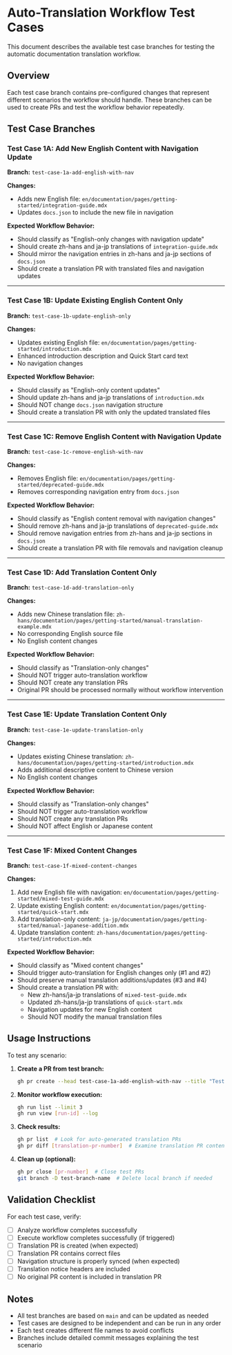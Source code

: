 # Auto-Translation Workflow Test Cases

This document describes the available test case branches for testing the automatic documentation translation workflow.

## Overview

Each test case branch contains pre-configured changes that represent different scenarios the workflow should handle. These branches can be used to create PRs and test the workflow behavior repeatedly.

## Test Case Branches

### Test Case 1A: Add New English Content with Navigation Update
**Branch:** `test-case-1a-add-english-with-nav`

**Changes:**
- Adds new English file: `en/documentation/pages/getting-started/integration-guide.mdx`
- Updates `docs.json` to include the new file in navigation

**Expected Workflow Behavior:**
- Should classify as "English-only changes with navigation update"
- Should create zh-hans and ja-jp translations of `integration-guide.mdx`
- Should mirror the navigation entries in zh-hans and ja-jp sections of `docs.json`
- Should create a translation PR with translated files and navigation updates

---

### Test Case 1B: Update Existing English Content Only  
**Branch:** `test-case-1b-update-english-only`

**Changes:**
- Updates existing English file: `en/documentation/pages/getting-started/introduction.mdx`
- Enhanced introduction description and Quick Start card text
- No navigation changes

**Expected Workflow Behavior:**
- Should classify as "English-only content updates"
- Should update zh-hans and ja-jp translations of `introduction.mdx`
- Should NOT change `docs.json` navigation structure
- Should create a translation PR with only the updated translated files

---

### Test Case 1C: Remove English Content with Navigation Update
**Branch:** `test-case-1c-remove-english-with-nav`

**Changes:**
- Removes English file: `en/documentation/pages/getting-started/deprecated-guide.mdx`
- Removes corresponding navigation entry from `docs.json`

**Expected Workflow Behavior:**
- Should classify as "English content removal with navigation changes"
- Should remove zh-hans and ja-jp translations of `deprecated-guide.mdx`
- Should remove navigation entries from zh-hans and ja-jp sections in `docs.json`
- Should create a translation PR with file removals and navigation cleanup

---

### Test Case 1D: Add Translation Content Only
**Branch:** `test-case-1d-add-translation-only`

**Changes:**
- Adds new Chinese translation file: `zh-hans/documentation/pages/getting-started/manual-translation-example.mdx`
- No corresponding English source file
- No English content changes

**Expected Workflow Behavior:**
- Should classify as "Translation-only changes"
- Should NOT trigger auto-translation workflow
- Should NOT create any translation PRs
- Original PR should be processed normally without workflow intervention

---

### Test Case 1E: Update Translation Content Only
**Branch:** `test-case-1e-update-translation-only`

**Changes:**
- Updates existing Chinese translation: `zh-hans/documentation/pages/getting-started/introduction.mdx`
- Adds additional descriptive content to Chinese version
- No English content changes

**Expected Workflow Behavior:**
- Should classify as "Translation-only changes"
- Should NOT trigger auto-translation workflow
- Should NOT create any translation PRs
- Should NOT affect English or Japanese content

---

### Test Case 1F: Mixed Content Changes
**Branch:** `test-case-1f-mixed-content-changes`

**Changes:**
1. Add new English file with navigation: `en/documentation/pages/getting-started/mixed-test-guide.mdx`
2. Update existing English content: `en/documentation/pages/getting-started/quick-start.mdx`
3. Add translation-only content: `ja-jp/documentation/pages/getting-started/manual-japanese-addition.mdx`
4. Update translation content: `zh-hans/documentation/pages/getting-started/introduction.mdx`

**Expected Workflow Behavior:**
- Should classify as "Mixed content changes"
- Should trigger auto-translation for English changes only (#1 and #2)
- Should preserve manual translation additions/updates (#3 and #4)
- Should create a translation PR with:
  - New zh-hans/ja-jp translations of `mixed-test-guide.mdx`
  - Updated zh-hans/ja-jp translations of `quick-start.mdx`
  - Navigation updates for new English content
  - Should NOT modify the manual translation files

## Usage Instructions

To test any scenario:

1. **Create a PR from test branch:**
   ```bash
   gh pr create --head test-case-1a-add-english-with-nav --title "Test 1A: Integration Guide"
   ```

2. **Monitor workflow execution:**
   ```bash
   gh run list --limit 3
   gh run view [run-id] --log
   ```

3. **Check results:**
   ```bash
   gh pr list  # Look for auto-generated translation PRs
   gh pr diff [translation-pr-number]  # Examine translation PR contents
   ```

4. **Clean up (optional):**
   ```bash
   gh pr close [pr-number]  # Close test PRs
   git branch -D test-branch-name  # Delete local branch if needed
   ```

## Validation Checklist

For each test case, verify:

- [ ] Analyze workflow completes successfully
- [ ] Execute workflow completes successfully (if triggered)
- [ ] Translation PR is created (when expected)
- [ ] Translation PR contains correct files
- [ ] Navigation structure is properly synced (when expected)
- [ ] Translation notice headers are included
- [ ] No original PR content is included in translation PR

## Notes

- All test branches are based on `main` and can be updated as needed
- Test cases are designed to be independent and can be run in any order  
- Each test creates different file names to avoid conflicts
- Branches include detailed commit messages explaining the test scenario
